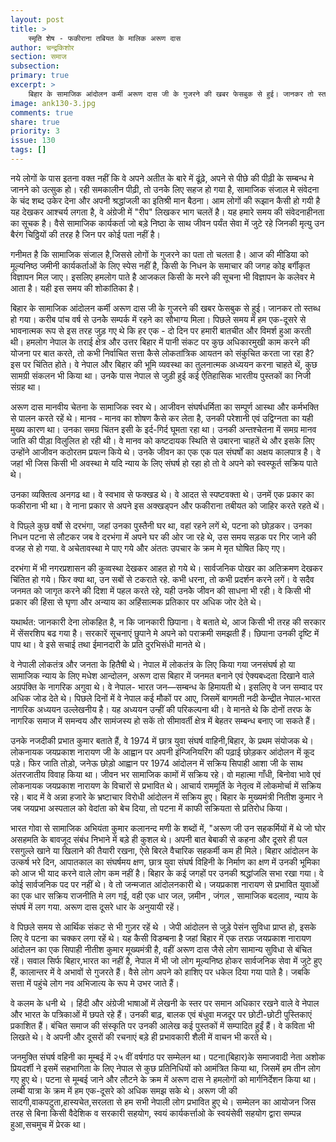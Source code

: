 ```yaml
---
layout: post
title: >
    स्मृति शेष - फकीराना तबियत के मालिक अरूण दास
author: चन्द्रकिशोर
section: समाज
subsection:
primary: true
excerpt: >
    बिहार के सामाजिक आंदोलन कर्मी अरूण दास जी के गुजरने की खबर फेसबुक से हुई। जानकर तो स्तब्ध हो गया। करीब पांच वर्ष से उनकेे सम्पर्क में रहने का सौभाग्य मिला।
image: ank130-3.jpg
comments: true
share: true
priority: 3
issue: 130
tags: []
---
```


नये लोगों के पास इतना वक्त नहीं कि वे अपने अतीत के बारे में ढूंढ़े, अपने से पीछे की पीढ़ी के सम्बन्ध मे जानने को उत्सुक हो। रही समकालीन पीढ़ी, तो उनकेे लिए सहज हो गया है, सामाजिक संजाल मे संवेदना के चंद शब्द उकेर देना और अपनी श्रद्धांजली का इतिश्री मान बैठना। आम लोगों की रूझान कैसी हो गयी है यह देखकर आश्चर्य लगता है, वे अंग्रेजी में "रीप" लिखकर भाग चलतें है। यह हमारे समय की संवेदनाहीनता का सूचक है। वैसे सामाजिक कार्यकर्ता जो बड़े निष्ठा के साथ जीवन पर्यंत सेवा में जुटे रहे जिनकी मृत्यु उन बैरंग चिठ्ठियों की तरह है जिन पर कोई पता नहीं है।

गनीमत है कि सामाजिक संजाल है,जिससे लोगों के गुजरने का पता तो चलता है। आज की मीडिया को मूल्यनिष्ठ जमीनी कार्यकर्ताओं के लिए स्पेस नहीं है, किसी के निधन के समाचार की जगह कोइ बर्गीकृत विज्ञापन मिल जाए। इसलिए हमलोग पाते है आजकल किसी के मरने की सूचना भी विज्ञापन के कलेवर मे आता है। यही इस समय की शोकांतिका है।

बिहार के सामाजिक आंदोलन कर्मी अरूण दास जी के गुजरने की खबर फेसबुक से हुई। जानकर तो स्तब्ध हो गया। करीब पांच वर्ष से उनकेे सम्पर्क में रहने का सौभाग्य मिला। पिछले समय में हम एक-दूसरे से भावनात्मक रूप से इस तरह जुड़ गए थे कि हर एक - दो दिन पर हमारी बातचीत और विमर्श हुआ करती थी। हमलोग नेपाल के तराई क्षेत्र और उत्तर बिहार में पानी संकट पर कुछ अधिकारमुखी काम करने की योजना पर बात करते, तो कभी निर्वाचित सत्ता कैसे लोकतांत्रिक आयतन को संकुचित करता जा रहा है? इस पर चिंतित होते। वे नेपाल और बिहार की भूमि व्यवस्था का तुलनात्मक अध्ययन करना चाहते थें, कुछ सामग्री संकलन भी किया था। उनकेे पास नेपाल से जुड़ी हुई कई ऐतिहासिक भारतीय पुस्तकों का निजी संग्रह था।

अरूण दास मानवीय चेतना के सामाजिक स्वर थे। आजीवन संघर्षधर्मिता का सम्पूर्ण आस्था और कर्मभक्ति से पालन करते रहें थे। मानव - मानव का शोषण कैसे कर लेता है, उनकी परेशानी एवं उद्विग्नता का यही मुख्य कारण था। उनका समग्र चिंतन इसी के इर्द-गिर्द घूमता रहा था। उनकी अन्तश्चेतना में समग्र मानव जाति की पीड़ा विलुलित हो रही थी। वे मानव को कष्टदायक स्थिति से उबारना चाहतें थे और इसके लिए उन्होंने आजीवन कठोरतम प्रयत्न किये थे। उनकेे जीवन का एक एक पल संघर्षों का अक्षय कालपात्र है। वे जहां भी जिस किसी भी अवस्था मे यदि न्याय के लिए संघर्ष हो रहा हो तो वे अपने को स्वस्फूर्त सक्रिय पाते थे।

उनका व्यक्तित्व अनगढ था। वे स्वभाव से फक्खड थे। वे आदत से स्पष्टवक्ता थे। उनमें एक प्रकार का फकीराना भी था। वे नाना प्रकार से अपने इस अक्खड्पन और फकीराना तबीयत को जाहिर करते रहते थें।

वे पिछ्ले कुछ वर्षो से दरभंगा, जहां उनका पुस्तैनी घर था, वहां रहने लगें थे, पटना को छोड़कर। उनका निधन पटना से लौटकर जब वे दरभंगा में अपने घर की ओर जा रहे थे, उस समय सड़क पर गिर जाने की वजह से हो गया. वे अचेतावस्था मे पाए गये और अंततः उपचार के क्रम मे मृत घोषित किए गए।

दरभंगा में भी नगरप्रशासन की कुव्वस्था देखकर आहत हो गये थे। सार्वजनिक पोखर का अतिक्रमण देखकर चिंतित हो गये। फिर क्या था, उन सबों से टकराते रहे. कभी धरना, तो कभी प्रदर्शन करने लगें। वे सदैव जनमत को जागृत करने की दिशा में पहल करते रहे, यही उनकेे जीवन की साधना भी रही। वे किसी भी प्रकार की हिंसा से घृणा और अन्याय का अहिंसात्मक प्रतिकार पर अधिक जोर देते थे।

यथार्थत: जानकारी देना लोकहित है, न कि जानकारी छिपाना। वे बताते थे, आज किसी भी तरह की सरकार में सेंसरशिप बढ गया है। सरकारें सूचनाएं छुपाने मे अपने को पराक्रमी समझती हैं। छिपाना उनकी दृष्टि में पाप था। वे इसे सचाई तथा ईमानदारी के प्रति दुरभिसंधी मानते थे।

वे नेपाली लोकतंत्र और जनता के हितैषी थे। नेपाल में लोकतंत्र के लिए किया गया जनसंघर्ष हो या सामाजिक न्याय के लिए मधेश आन्दोलन, अरूण दास बिहार में जनमत बनाने एवं ऐक्यबध्दता दिखाने वाले अग्रपंक्ति के नागरिक अगुवा थे। वे नेपाल- भारत जन—सम्बन्ध के हिमायती थे। इसलिए वे जन सम्वाद पर अधिक जोड देते थे। पिछले दिनों में वे नेपाल कई मौकों पर आए, जिसमें बागमती नदी केन्द्रीत नेपाल-भारत नागरिक अध्ययन उल्लेखनीय है। यह अध्ययन उन्हीं की परिकल्पना थी। वे मानते थे कि दोनों तरफ के नागरिक समाज में समन्वय और सामंजस्य हो सकें तो सीमावर्ती क्षेत्र में बेहतर सम्बन्ध बनाए जा सकते हैं।

उनके नजदीकी प्रभात कुमार बताते हैं, वे 1974 में छात्र युवा संघर्ष वाहिनी,बिहार, के प्रथम संयोजक थे। लोकनायक जयप्रकाश नारायण जी के आह्वान पर अपनी इंन्जिनियरिंग की पढ़ाई छोड़कर आंदोलन में कूद पड़े। फिर जाति तोड़ो, जनेऊ छोड़ो आह्वान पर 1974 आंदोलन में सक्रिय सिपाही आशा जी के साथ अंतरजातीय विवाह किया था। जीवन भर सामाजिक कामों में सक्रिय रहे। वो महात्मा गाँधी, बिनोवा भावे एवं लोकनायक जयप्रकाश नारायण के विचारों से प्रभावित थे। आचार्य राममूर्ति के नेतृत्व में लोकमोर्चा में सक्रिय रहे। बाद में वे अन्ना हजारे के भ्रष्टाचार विरोधी आंदोलन में सक्रिय हुए। बिहार के मुख्यमंत्री नितीश कुमार ने जब जयप्रभा अस्पताल को वेदांता को बेच दिया, तो पटना में काफी सक्रियता से प्रतिरोध किया।

भारत गोवा से सामाजिक अभियंता कुमार कलानन्द मणी के शब्दों में, "अरूण जी उन सहकर्मियों में थे जो घोर असहमति के बावजूद संबंध निभाने में बड़े ही कुशल थे। अपनी बात बेबाकी से कहना और दूसरे ही पल रसगुल्ले खाने या खिलाने की तैयारी रखना, ऐसे बिरले वैचारिक सहकर्मी कम ही मिले। बिहार आंदोलन के उत्कर्ष भरे दिन, आपातकाल का संघर्षमय क्षण, छात्र युवा संघर्ष विहिनी के निर्माण का क्षण में उनकी भूमिका को आज भी याद करने वाले लोग कम नहीं है। बिहार के कई जगहों पर उनकी श्रद्धांजलि सभा रखा गया। वे कोई सार्वजनिक पद पर नहीं थे। वे तो जन्मजात आंदोलनकारी थे। जयप्रकाश नारायण से प्रभावित युवाओं का एक धार सक्रिय राजनीति मे लग गई, वही एक धार जल, ज़मीन , जंगल , सामाजिक बदलाव, न्याय के संघर्ष में लग गया. अरूण दास दूसरे धार के अनुयायी रहें।

वे पिछले समय से आर्थिक संकट से भी गुज़र रहें थे । जेपी आंदोलन से जुड़े पेसंन सुविधा प्राप्त हो, इसके लिए वे पटना का चक्कर लगा रहें थे। यह कैसी विडम्बना है जहां बिहार में एक तरफ़ जयप्रकाश नारायण आंदोलन का एक सिपाही नीतीश कुमार मूख्यमंत्री है, वहीं अरूण दास जैसे लोग सामान्य सुविधा से बंचित रहें। सवाल सिर्फ बिहार,भारत का नहीं है, नेपाल में भी जो लोग मूल्यनिष्ठ होकर सार्वजनिक सेवा में जुटे हुए हैं, कालान्तर में वे अभावों से गुजरते हैं। वैसे लोग अपने को हाशिए पर धकेल दिया गया पाते है। जबकि सत्ता में पहुंचे लोग नव अभिजात्य के रूप मे उभर जाते हैं।

वे कलम के धनी थे । हिंदी और अंग्रेजी भाषाओं में लेखनी के स्तर पर समान अधिकार रखने वाले वे नेपाल और भारत के पत्रिकाओं में छपते रहे हैं। उनकी बाढ़, बालक एवं बंधुवा मजदूर पर छोटी-छोटी पुस्तिकाएं प्रकाशित हैं। बंचित समाज की संस्कृति पर उनकी आलेख कई पुस्तकों में सम्पादित हुईं हैं। वे कविता भी लिखते थे। वे अपनी और दूसरों की रचनाएं बड़े ही प्रभावकारी शैली में वाचन भी करते थे।

जनमुक्ति संघर्ष वहिनी का मूम्बई में २५ वीं वर्षगांठ पर सम्मेलन था। पटना(बिहार)के समाजवादी नेता अशोक प्रियदर्शी ने इसमें सहभागिता के लिए नेपाल से कुछ प्रतिनिधियों को आमंत्रित किया था, जिसमें हम तीन लोग गए हुए थे। पटना से मूम्बई जाने और लौटने के क्रम में अरूण दास ने हमलोगों को मार्गनिर्देशन किया था। लम्बी यात्रा के क्रम में हम एक-दूसरे को अधिक समझ सके थे। अरूण जी की सादगी,वाकपटुता,हास्यचेत,सरलता से हम सभी नेपाली लोग प्रभावित हुए थे। सम्मेलन का आयोजन जिस तरह से बिना किसी वैदेशिक व सरकारी सहयोग, स्वयं कार्यकर्त्ताओ के स्वयंसेवी सहयोग द्वारा सम्पन्न हुआ,सचमुच में प्रेरक था।  